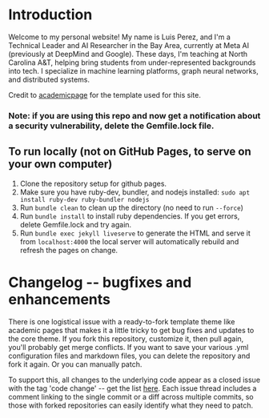 # Introduction

Welcome to my personal website! My name is Luis Perez, and I'm a Technical Leader and AI Researcher in the Bay Area, currently at Meta AI (previously at DeepMind and Google). These days, I'm teaching at North Carolina A&T, helping bring students from under-represented backgrounds into tech. I specialize in machine learning platforms, graph neural networks, and distributed systems. 

Credit to [academicpage](https://academicpages.github.io/) for the template used for this site.

### Note: if you are using this repo and now get a notification about a security vulnerability, delete the Gemfile.lock file. 

## To run locally (not on GitHub Pages, to serve on your own computer)

1. Clone the repository setup for github pages.
1. Make sure you have ruby-dev, bundler, and nodejs installed: `sudo apt install ruby-dev ruby-bundler nodejs`
1. Run `bundle clean` to clean up the directory (no need to run `--force`)
1. Run `bundle install` to install ruby dependencies. If you get errors, delete Gemfile.lock and try again.
1. Run `bundle exec jekyll liveserve` to generate the HTML and serve it from `localhost:4000` the local server will automatically rebuild and refresh the pages on change.

# Changelog -- bugfixes and enhancements

There is one logistical issue with a ready-to-fork template theme like academic pages that makes it a little tricky to get bug fixes and updates to the core theme. If you fork this repository, customize it, then pull again, you'll probably get merge conflicts. If you want to save your various .yml configuration files and markdown files, you can delete the repository and fork it again. Or you can manually patch. 

To support this, all changes to the underlying code appear as a closed issue with the tag 'code change' -- get the list [here](https://github.com/academicpages/academicpages.github.io/issues?q=is%3Aclosed%20is%3Aissue%20label%3A%22code%20change%22%20). Each issue thread includes a comment linking to the single commit or a diff across multiple commits, so those with forked repositories can easily identify what they need to patch.
